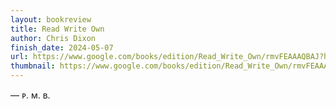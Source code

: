 ```yaml
---
layout: bookreview
title: Read Write Own
author: Chris Dixon
finish_date: 2024-05-07
url: https://www.google.com/books/edition/Read_Write_Own/rmvFEAAAQBAJ?hl=en&gbpv=0
thumbnail: https://www.google.com/books/edition/Read_Write_Own/rmvFEAAAQBAJ?hl=en&gbpv=0
---
```





— ᴘ. ᴍ. ʙ.